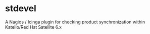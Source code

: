 # stdevel
A Nagios / Icinga plugin for checking product synchronization within Katello/Red Hat Satellite 6.x
